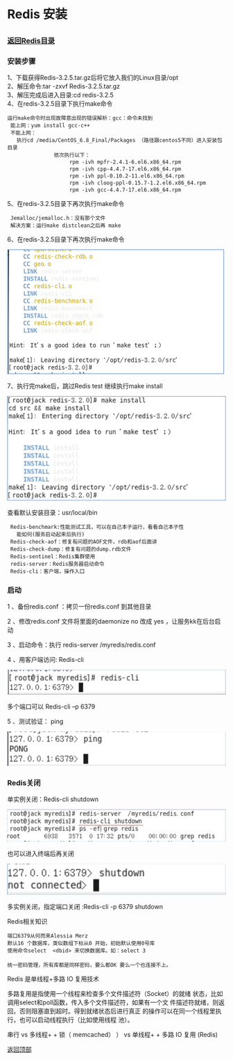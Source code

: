 Redis 安装
====
##
### [返回Redis目录](./RedisDirectory.md)

### 安装步骤
1、下载获得Redis-3.2.5.tar.gz后将它放入我们的Linux目录/opt <br>
2、解压命令:tar -zxvf Redis-3.2.5.tar.gz <br>
3、解压完成后进入目录:cd redis-3.2.5 <br>
4、在redis-3.2.5目录下执行make命令

    运行make命令时出现故障意出现的错误解析：gcc：命令未找到
     能上网：yum install gcc-c++
     不能上网：
       执行cd /media/CentOS_6.8_Final/Packages （路径跟centos5不同）进入安装包目录
                   依次执行以下：
                        rpm -ivh mpfr-2.4.1-6.el6.x86_64.rpm
                        rpm -ivh cpp-4.4.7-17.el6.x86_64.rpm
                        rpm -ivh ppl-0.10.2-11.el6.x86_64.rpm
                        rpm -ivh cloog-ppl-0.15.7-1.2.el6.x86_64.rpm
                        rpm -ivh gcc-4.4.7-17.el6.x86_64.rpm
                        
5、在redis-3.2.5目录下再次执行make命令

     Jemalloc/jemalloc.h：没有那个文件
     解决方案：运行make distclean之后再 make

6、在redis-3.2.5目录下再次执行make命令
  
![](./img/makeTest.png)

7、执行完make后，跳过Redis test 继续执行make install
   
![](./img/makeInstall.png)

查看默认安装目录：usr/local/bin

     Redis-benchmark:性能测试工具，可以在自己本子运行，看看自己本子性
       能如何(服务启动起来后执行) 
     Redis-check-aof：修复有问题的AOF文件，rdb和aof后面讲
     Redis-check-dump：修复有问题的dump.rdb文件
     Redis-sentinel：Redis集群使用
     redis-server：Redis服务器启动命令
     Redis-cli：客户端，操作入口

### 启动

1 、备份redis.conf ：拷贝一份redis.conf 到其他目录

2 、修改redis.conf 文件将里面的daemonize no  改成 yes ，让服务kk在后台启动

3 、启动命令：执行 redis-server /myredis/redis.conf

4 、用客户端访问: Redis-cli

 ![](./img/redis-cli.png)      
 
   多个端口可以 Redis-cli –p 6379

5 、测试验证： ping
  
![](./img/pingpong.png)
      
### Redis关闭

单实例关闭：Redis-cli shutdown    

![](./img/redis-cli-shutdown.png)

也可以进入终端后再关闭
   
![](./img/shutdown.png)

多实例关闭，指定端口关闭 :Redis-cli -p 6379 shutdown

Redis相关知识

    端口6379从何而来Alessia Merz
    默认16 个数据库，类似数组下标从0 开始，初始默认使用0号库
    使用命令select  <dbid> 来切换数据库。如：select 3

    统一密码管理，所有库都是同样密码，要么都OK 要么一个也连接不上。

Redis 是单线程+多路 IO 复用技术

   多路复用是指使用一个线程来检查多个文件描述符（Socket）的就绪
状态，比如调用select和poll函数，传入多个文件描述符，如果有一个文
件描述符就绪，则返回，否则阻塞直到超时。得到就绪状态后进行真正
的操作可以在同一个线程里执行，也可以启动线程执行（比如使用线程
池）。

串行  vs  多线程+ + 锁（ memcached） ）  vs  单线程+ + 多路 IO 复用 (Redis)

[返回顶部](#readme)
